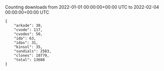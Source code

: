 
Counting downloads from 2022-01-01 00:00:00+00:00 UTC to 2022-02-04 00:00:00+00:00 UTC

```
{
    "arkode": 30,
    "cvode": 117,
    "cvodes": 50,
    "ida": 63,
    "idas": 31,
    "kinsol": 35,
    "sundials": 2583,
    "clones": 10779,
    "total": 13688
}
```
